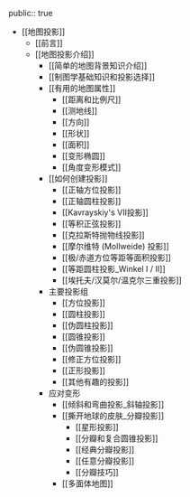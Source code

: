public:: true

- [[地图投影]]
	- [[前言]]
	- [[地图投影介绍]]
		- [[简单的地图背景知识介绍]]
		- [[制图学基础知识和投影选择]]
		- [[有用的地图属性]]
			- [[距离和比例尺]]
			- [[测地线]]
			- [[方向]]
			- [[形状]]
			- [[面积]]
			- [[变形椭圆]]
			- [[角度变形模式]]
		- [[如何创建投影]]
			- [[正轴方位投影]]
			- [[正轴圆柱投影]]
			- [[Kavrayskiy's VII投影]]
			- [[等积正弦投影]]
			- [[克拉斯特抛物线投影]]
			- [[摩尔维特 (Mollweide) 投影]]
			- [[极/赤道方位等距等面积投影]]
			- [[等距圆柱投影_Winkel I / II]]
			- [[埃托夫/汉莫尔/温克尔三重投影]]
		- 主要投影组
			- [[方位投影]]
			- [[圆柱投影]]
			- [[伪圆柱投影]]
			- [[圆锥投影]]
			- [[伪圆锥投影]]
			- [[修正方位投影]]
			- [[正形投影]]
			- [[其他有趣的投影]]
		- 应对变形
			- [[倾斜和弯曲投影_斜轴投影]]
			- [[撕开地球的皮肤_分瓣投影]]
				- [[星形投影]]
				- [[分瓣和复合圆锥投影]]
				- [[经典分瓣投影]]
				- [[任意分瓣投影]]
				- [[分瓣技巧]]
			- [[多面体地图]]